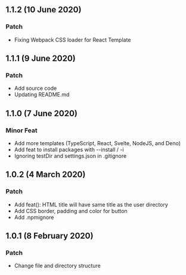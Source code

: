 ## 1.1.2 (10 June 2020)
### Patch
* Fixing Webpack CSS loader for React Template

## 1.1.1 (9 June 2020)
### Patch
* Add source code
* Updating README.md

## 1.1.0 (7 June 2020)
### Minor Feat
* Add more templates (TypeScript, React, Svelte, NodeJS, and Deno)
* Add feat to install packages with --install / -i
* Ignoring testDir and settings.json in .gitignore

## 1.0.2 (4 March 2020)
### Patch
* Add feat(): HTML title will have same title as the user directory
* Add CSS border, padding and color for button
* Add .npmignore

## 1.0.1 (8 February 2020)
### Patch
* Change file and directory structure